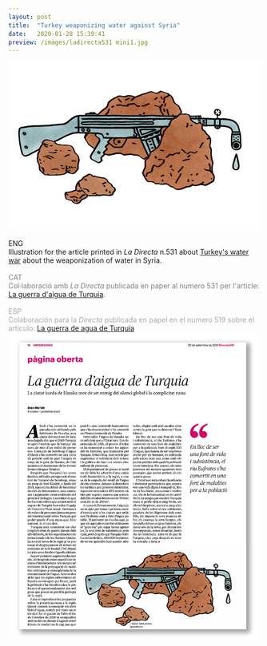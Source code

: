 ```yaml
---
layout: post
title:  "Turkey weaponizing water against Syria"
date:   2020-01-28 15:39:41
preview: /images/ladirecta531 mini1.jpg
---
```



<div class="row">

 <div class="column-60">
<img src="/images/ladirecta531.jpg" alt="drawing" width="1400px">
 </div>

 <div class="column-30">

 <br>
 ENG<br>
 Illustration for the article printed in <i> La Directa </i> n.531 about <a href="https://directa.cat/la-guerra-daigua-de-turquia/">Turkey's water war</a> about the weaponization of water in Syria.<br><br>

 <font color="#808080">
 CAT<br>
 Col·laboració amb <i> La Directa </i> publicada en paper al numero 531 per l'article: <a href="https://directa.cat/la-guerra-daigua-de-turquia/">La guerra d'aigua de Turquia</a>.</font><br><br>

 <font color="#A9A9A9">
 ESP<br>
 Colaboración para la <i> Directa </i> publicada en papel en el numero 519 sobre el articulo: <a href="https://directa.cat/la-guerra-daigua-de-turquia/">La guerra de agua de Turquia</a></font><br>

</div>

  </div>
 <div class="row">


 <img src="/images/ladirecta531 paper.jpg" alt="drawing" >
    </div>
